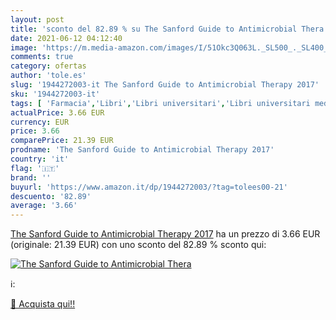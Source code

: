 ```yaml
---
layout: post
title: 'sconto del 82.89 % su The Sanford Guide to Antimicrobial Thera  '
date: 2021-06-12 04:12:40
image: 'https://m.media-amazon.com/images/I/51Okc3Q063L._SL500_._SL400_.jpg'
comments: true
category: ofertas
author: 'tole.es'
slug: '1944272003-it The Sanford Guide to Antimicrobial Therapy 2017'
sku: '1944272003-it'
tags: [ 'Farmacia','Libri','Libri universitari','Libri universitari medicina e scienze sanitarie','Medicina','Scienze, tecnologia e medicina','Servizi parasanitari', ]
actualPrice: 3.66 EUR
currency: EUR
price: 3.66
comparePrice: 21.39 EUR
prodname: 'The Sanford Guide to Antimicrobial Therapy 2017'
country: 'it'
flag: '🇮🇹'
brand: ''
buyurl: 'https://www.amazon.it/dp/1944272003/?tag=tolees00-21'
descuento: '82.89'
average: '3.66'
---
```


[The Sanford Guide to Antimicrobial Therapy 2017](https://www.amazon.it/dp/1944272003/?tag=tolees00-21) ha un prezzo di 3.66 EUR (originale: 21.39 EUR) con uno sconto del 82.89 % sconto qui:

[![The Sanford Guide to Antimicrobial Thera](https://m.media-amazon.com/images/I/51Okc3Q063L._SL500_._SL400_.jpg)](https://www.amazon.it/dp/1944272003/?tag=tolees00-21)

ℹ️:


[🛒 Acquista qui!!](https://www.amazon.it/dp/1944272003/?tag=tolees00-21)
